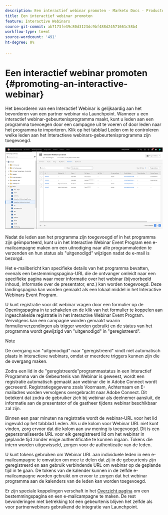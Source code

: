 ```yaml
---
description: Een interactief webinar promoten - Marketo Docs - Productdocumentatie
title: Een interactief webinar promoten
feature: Interactive Webinars
source-git-commit: ab7173fe39c80d3123dc9bf488d24571661c58b4
workflow-type: tm+mt
source-wordcount: '491'
ht-degree: 0%

---
```


# Een interactief webinar promoten {#promoting-an-interactive-webinar}

Het bevorderen van een Interactief Webinar is gelijkaardig aan het bevorderen van een partner webinar via Launchpoint. Wanneer u een interactief webinar-gebeurtenisprogramma maakt, kunt u leden aan een programma toevoegen door een campagne uit te voeren of door leden naar het programma te importeren. Klik op het tabblad Leden om te controleren welke leden aan het Interactieve webinars-gebeurtenisprogramma zijn toegevoegd.

![](assets/promoting-an-interactive-webinar-1.png)

Nadat de leden aan het programma zijn toegevoegd of in het programma zijn geïmporteerd, kunt u in het Interactive Webinar Event Program een e-mailcampagne maken om een uitnodiging naar alle programmaleden te verzenden en hun status als &quot;uitgenodigd&quot; wijzigen nadat de e-mail is bezorgd.

Het e-mailbericht kan specifieke details van het programma bevatten, evenals een bestemmingspagina-URL die de ontvanger omleidt naar een specifieke pagina waar meer informatie over het webinar (bijvoorbeeld inhoud, informatie over de presentator, enz.) kan worden toegevoegd. Deze landingspagina kan worden gemaakt als een lokaal middel in het Interactive Webinars Event Program.

U kunt registratie voor dit webinar vragen door een formulier op de Openingspagina in te schakelen en de klik van het formulier te koppelen aan ingeschakelde registratie in het Interactive Webinar Event Program. Vervolgens kan een campagne worden gemaakt waarin formulierverzendingen als trigger worden gebruikt en de status van het programma wordt gewijzigd van &quot;uitgenodigd&quot; in &quot;geregistreerd&quot;.

>[!NOTE]
>
>De overgang van &quot;uitgenodigd&quot; naar &quot;geregistreerd&quot; vindt niet automatisch plaats in interactieve webinars, omdat er meerdere triggers kunnen zijn die de overgang maken.

Zodra een lid in de &quot;geregistreerde&quot;programmastatus in een Interactief Programma van de Gebeurtenis van Webinar is geweest, wordt een registratie automatisch gemaakt aan webinar die in Adobe Connect wordt gecreeerd. Registratiegegevens zoals Voornaam, Achternaam en E-mailadres worden vervolgens overgebracht naar Adobe Connect. Dit betekent dat zodra de gebruiker zich bij webinar als deelnemer aansluit, de informatie aan de presentator of de gastheer tijdens webinar beschikbaar zal zijn.

Binnen een paar minuten na registratie wordt de webinar-URL voor het lid ingevuld op het tabblad Leden. Als u de kolom voor Webinar URL niet kunt vinden, zorg ervoor dat die kolom aan uw mening is toegevoegd. Dit is een gepersonaliseerde URL voor elk geregistreerd lid om het webinar in geplande tijd zonder enige authentificatie te kunnen ingaan. Tokens die intern worden uitgewisseld, zorgen voor de authenticatie van de leden.

U kunt tokens gebruiken om Webinar URL aan individuele leden in een e-mailcampagne te omvatten om mee te delen dat zij in de gebeurtenis zijn geregistreerd en aan gebruik verbindende URL om webinar op de geplande tijd in te gaan. De tokens van de kalender kunnen in de zelfde e-mailcampagne worden gebruikt om ervoor te zorgen dat het webinar programma aan de kalenders van de leden kan worden toegevoegd.

Er zijn speciale koppelingen verschaft in het [Overzicht pagina](/help/marketo/product-docs/demand-generation/events/interactive-webinars/interactive-webinars-overview.md) om een bestemmingspagina en een e-mailcampagne te maken. De rest bevorderingen met betrekking tot een gebeurtenis blijven het zelfde als voor partnerwebinars gebruikend de integratie van Launchpoint.
